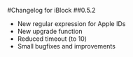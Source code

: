 #Changelog for iBlock
##0.5.2
* New regular expression for Apple IDs
* New upgrade function
* Reduced timeout (to 10)
* Small bugfixes and improvements